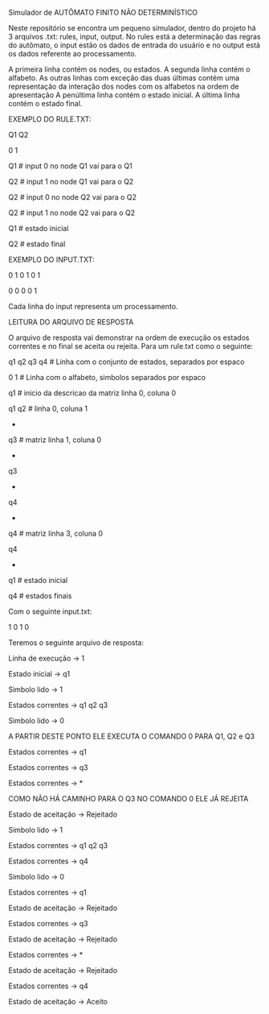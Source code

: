 Simulador de AUTÔMATO FINITO NÃO DETERMINÍSTICO

Neste repositório se encontra um pequeno simulador, dentro do projeto há 3 arquivos .txt: rules, input, output. No rules está a determinação das regras do autômato, o input estão os dados de entrada do usuário e no output está os dados referente ao processamento.

A primeira linha contém os nodes, ou estados. A segunda linha contém o alfabeto. As outras linhas com exceção das duas últimas contém uma representação da interação dos nodes com os alfabetos na ordem de apresentação A penúltima linha contém o estado inicial. A última linha contém o estado final.

EXEMPLO DO RULE.TXT:

Q1 Q2

0 1

Q1 \# input 0 no node Q1 vai para o Q1

Q2 \# input 1 no node Q1 vai para o Q2

Q2 \# input 0 no node Q2 vai para o Q2 

Q2 \# input 1 no node Q2 vai para o Q2 

Q1 \# estado inicial 

Q2 \# estado final

EXEMPLO DO INPUT.TXT:

0 1 0 1 0 1

0 0 0 0 1

Cada linha do input representa um processamento.



LEITURA DO ARQUIVO DE RESPOSTA

O arquivo de resposta vai demonstrar na ordem de execução os estados correntes e no final se aceita ou rejeita.
Para um rule.txt como o seguinte:

q1 q2 q3 q4 # Linha com o conjunto de estados, separados por espaco

0 1 # Linha com o alfabeto, simbolos separados por espaco

q1 # inicio da descricao da matriz linha 0, coluna 0

q1 q2 # linha 0, coluna 1

* 

q3 # matriz linha 1, coluna 0

*

q3

* 

q4

*

q4 # matriz linha 3, coluna 0

q4

*

q1 # estado inicial

q4 # estados finais

Com o seguinte input.txt:

1 0 1 0

Teremos o seguinte arquivo de resposta:

Linha de execução -> 1

Estado inicial ->  q1

Simbolo lido ->  1

Estados correntes -> q1 q2 q3 

Simbolo lido ->  0

A PARTIR DESTE PONTO ELE EXECUTA O COMANDO 0 PARA Q1, Q2 e Q3

Estados correntes -> q1 

Estados correntes -> q3 

Estados correntes -> * 

COMO NÃO HÁ CAMINHO PARA O Q3 NO COMANDO 0 ELE JÁ REJEITA

Estado de aceitação -> Rejeitado

Simbolo lido ->  1

Estados correntes -> q1 q2 q3 

Estados correntes -> q4 

Simbolo lido ->  0

Estados correntes -> q1 

Estado de aceitação -> Rejeitado

Estados correntes -> q3 

Estado de aceitação -> Rejeitado

Estados correntes -> * 

Estado de aceitação -> Rejeitado

Estados correntes -> q4 

Estado de aceitação -> Aceito

